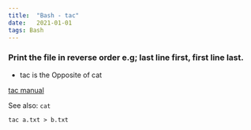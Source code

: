```yaml
---
title:  "Bash - tac"
date:   2021-01-01
tags: Bash
---
```



### Print the file in reverse order e.g; last line first, first line last.

- tac is the Opposite of cat

[tac manual](https://ss64.com/bash/tac.html)

See also: `cat`


```
tac a.txt > b.txt
```
